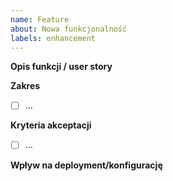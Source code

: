 ```yaml
---
name: Feature
about: Nowa funkcjonalność
labels: enhancement
---
```


**Opis funkcji / user story**

**Zakres**

- [ ] …

**Kryteria akceptacji**

- [ ] …

**Wpływ na deployment/konfigurację**
